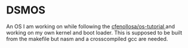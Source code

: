 # DSMOS
An OS I am working on while following the <a href="https://github.com/cfenollosa/os-tutorial"> cfenollosa/os-tutorial </a> and working on my own kernel and boot loader.
This is supposed to be built from the makefile but nasm and a crosscompiled gcc are needed.
